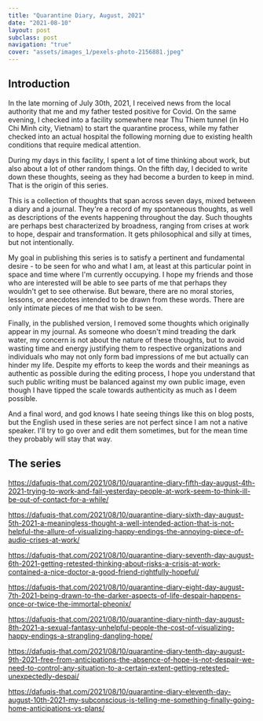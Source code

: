```yaml
---
title: "Quarantine Diary, August, 2021"
date: "2021-08-10"
layout: post
subclass: post
navigation: "true"
cover: "assets/images_1/pexels-photo-2156881.jpeg"
---
```


## Introduction

In the late morning of July 30th, 2021, I received news from the local authority that me and my father tested positive for Covid. On the same evening, I checked into a facility somewhere near Thu Thiem tunnel (in Ho Chi Minh city, Vietnam) to start the quarantine process, while my father checked into an actual hospital the following morning due to existing health conditions that require medical attention.

During my days in this facility, I spent a lot of time thinking about work, but also about a lot of other random things. On the fifth day, I decided to write down these thoughts, seeing as they had become a burden to keep in mind. That is the origin of this series.

This is a collection of thoughts that span across seven days, mixed between a diary and a journal. They're a record of my spontaneous thoughts, as well as descriptions of the events happening throughout the day. Such thoughts are perhaps best characterized by broadness, ranging from crises at work to hope, despair and transformation. It gets philosophical and silly at times, but not intentionally.

  
My goal in publishing this series is to satisfy a pertinent and fundamental desire - to be seen for who and what I am, at least at this particular point in space and time where I'm currently occupying. I hope my friends and those who are interested will be able to see parts of me that perhaps they wouldn't get to see otherwise. But beware, there are no moral stories, lessons, or anecdotes intended to be drawn from these words. There are only intimate pieces of me that wish to be seen.

Finally, in the published version, I removed some thoughts which originally appear in my journal. As someone who doesn't mind treading the dark water, my concern is not about the nature of these thoughts, but to avoid wasting time and energy justifying them to respective organizations and individuals who may not only form bad impressions of me but actually can hinder my life. Despite my efforts to keep the words and their meanings as authentic as possible during the editing process, I hope you understand that such public writing must be balanced against my own public image, even though I have tipped the scale towards authenticity as much as I deem possible.

And a final word, and god knows I hate seeing things like this on blog posts, but the English used in these series are not perfect since I am not a native speaker. I'll try to go over and edit them sometimes, but for the mean time they probably will stay that way.

## The series

https://dafuqis-that.com/2021/08/10/quarantine-diary-fifth-day-august-4th-2021-trying-to-work-and-fail-yesterday-people-at-work-seem-to-think-ill-be-out-of-contact-for-a-while/

https://dafuqis-that.com/2021/08/10/quarantine-diary-sixth-day-august-5th-2021-a-meaningless-thought-a-well-intended-action-that-is-not-helpful-the-allure-of-visualizing-happy-endings-the-annoying-piece-of-audio-crises-at-work/

https://dafuqis-that.com/2021/08/10/quarantine-diary-seventh-day-august-6th-2021-getting-retested-thinking-about-risks-a-crisis-at-work-contained-a-nice-doctor-a-good-friend-rightfully-hopeful/

https://dafuqis-that.com/2021/08/10/quarantine-diary-eight-day-august-7th-2021-being-drawn-to-the-darker-aspects-of-life-despair-happens-once-or-twice-the-immortal-pheonix/

https://dafuqis-that.com/2021/08/10/quarantine-diary-ninth-day-august-8th-2021-a-sexual-fantasy-unhelpful-people-the-cost-of-visualizing-happy-endings-a-strangling-dangling-hope/

https://dafuqis-that.com/2021/08/10/quarantine-diary-tenth-day-august-9th-2021-free-from-anticipations-the-absence-of-hope-is-not-despair-we-need-to-control-any-situation-to-a-certain-extent-getting-retested-unexpectedly-despai/

https://dafuqis-that.com/2021/08/10/quarantine-diary-eleventh-day-august-10th-2021-my-subconscious-is-telling-me-something-finally-going-home-anticipations-vs-plans/
